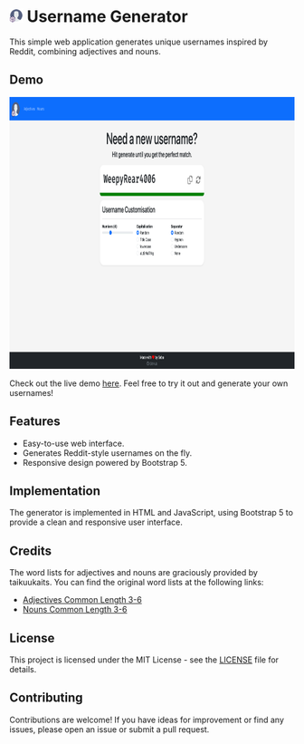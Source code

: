 # <img src="images/Logo.png" alt="Logo" width="24" height="24"> Username Generator

This simple web application generates unique usernames inspired by Reddit, combining adjectives and nouns.

## Demo

<img src="images/Screenshot.png" alt="Screenshot" width="854" height="480">

Check out the live demo [here](https://names.ultracore.top). Feel free to try it out and generate your own usernames!

## Features

- Easy-to-use web interface.
- Generates Reddit-style usernames on the fly.
- Responsive design powered by Bootstrap 5.

## Implementation

The generator is implemented in HTML and JavaScript, using Bootstrap 5 to provide a clean and responsive user interface.

## Credits

The word lists for adjectives and nouns are graciously provided by taikuukaits. You can find the original word lists at the following links:
- [Adjectives Common Length 3-6](https://github.com/taikuukaits/SimpleWordlists/blob/master/Wordlist-Adjectives-Common-Audited-Len-3-6.txt)
- [Nouns Common Length 3-6](https://github.com/taikuukaits/SimpleWordlists/blob/master/Wordlist-Nouns-Common-Audited-Len-3-6.txt)

## License

This project is licensed under the MIT License - see the [LICENSE](LICENSE) file for details.

## Contributing

Contributions are welcome! If you have ideas for improvement or find any issues, please open an issue or submit a pull request.